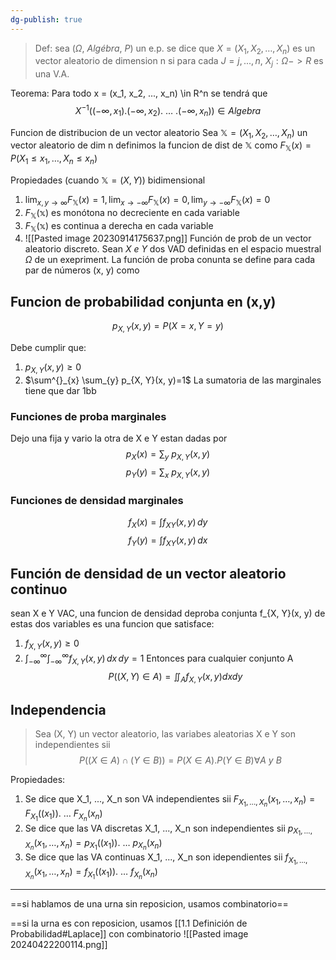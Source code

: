 ```yaml
---
dg-publish: true
---
```

> Def: sea ($\Omega, \ Algébra, \ P$) un e.p. se dice que $X=(X_{1}, X_{2},\dots,  X_{n})$ es un vector aleatorio de dimension n si para cada $J =j,...,n$,  $X_j: \Omega->R$ es una V.A.
 
 Teorema: Para todo x = (x_1, x_2, ..., x_n) \in R^n se tendrá que 
 $$X^{-1}((-\infty, x_{1}).(-\infty, x_{2}). \ \dots \ . (-\infty, x_{n})) \in Algebra$$

Funcion de distribucion de un vector aleatorio 
Sea $\mathbb{X}=(X_{1}, X_{2},\dots,  X_{n})$ un vector aleatorio de dim n definimos la funcion de dist de $\mathbb{X}$ como 
$F_{\mathbb{X}}(x)= P(X_{1}\leq x_{1}, \dots, X_{n}\leq x_{n})$

Propiedades (cuando $\mathbb{X}=(X,Y)$) bidimensional
1. $\lim_{  x, y \to \infty }F_{{\mathbb{X}}}(x)=1, \lim_{  x \to -\infty }F_{\mathbb{X}}(x)=0, \lim_{  y \to -\infty }F_{\mathbb{X}}(x)=0$
2. $F_{\mathbb{X}}(\mathbb{x})$ es monótona no decreciente en cada variable
3. $F_{\mathbb{X}}(\mathbb{x})$ es continua a derecha en cada variable
4. ![[Pasted image 20230914175637.png]]
Función de prob de un vector aleatorio discreto.
Sean $X \ e \ Y$ dos VAD definidas en el espacio muestral $\Omega$ de un exepriment. La función de proba conunta se define para cada par de números (x, y) como 

## Funcion de probabilidad conjunta en (x,y)
$$p_{X, Y}(x, y)=P(X=x, Y=y)$$

Debe cumplir que: 
1. $p_{X, Y}(x, y) \geq 0$
2. $\sum^{}_{x} \sum_{y} p_{X, Y}(x, y)=1$ La sumatoria de las marginales tiene que dar 1bb


### Funciones de proba marginales
Dejo una fija y vario la otra 
de X e Y estan dadas por
$$p_{X}(x)= \sum_{y}\ p_{X, Y}(x,y)$$
$$p_{Y}(y)=\sum_{x}\ p_{X, Y}(x, y)$$
### Funciones de densidad marginales 
$$f_{X}(x)=\int f_{XY}(x,y) \, dy $$
$$f_{Y}(y)=\int f_{XY}(x,y) \, dx $$
## Función de densidad de un vector aleatorio continuo
sean X e Y VAC, una funcion de densidad deproba conjunta  f_{X, Y}(x, y) de estas dos variables es una funcion que satisface:
1. $f_{X,Y}(x, y) \geq 0$
2. $\int _{-\infty}^{\infty} \int _{-\infty}^{\infty} f_{X,Y}(x, y)\, dx\, dy=1$
Entonces para cualquier conjunto A 
$$P((X, Y)\in A) = \iint_{A}f_{X,Y}(x, y) dx dy$$

## Independencia 
> Sea (X, Y) un vector aleatorio, las variabes aleatorias X e Y son independientes sii $$P((X \in A)\cap(Y \in B))= P(X \in A). P(Y \in B) \forall A \ y \ B$$

Propiedades:
1. Se dice que X_1, ..., X_n son VA independientes sii $F_{X_{1}, \dots, X_{n}}(x_{1}, \dots, x_{n})= F_{X_{1}}((x_{1})).\ \dots \ F_{X_{n}}(x_{n})$
2. Se dice que las VA discretas X_1, ..., X_n son independientes sii $p_{X_{1}, \dots, X_{n}}(x_{1}, \dots, x_{n})= p_{X_{1}}((x_{1})).\ \dots \ p_{X_{n}}(x_{n})$
3. Se dice que las VA continuas  X_1, ..., X_n son idependientes sii $f_{X_{1}, \dots, X_{n}}(x_{1}, \dots, x_{n})= f_{X_{1}}((x_{1})).\ \dots \ f_{X_{n}}(x_{n})$



--- 

==si hablamos de una urna sin reposicion, usamos combinatorio==

==si la urna es con reposicion, usamos [[1.1 Definición de Probabilidad#Laplace]] con combinatorio
![[Pasted image 20240422200114.png]]